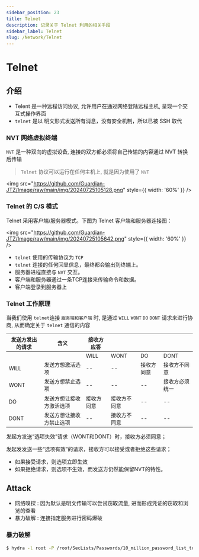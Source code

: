 ```yaml
---
sidebar_position: 23
title: Telnet
description: 记录关于 Telnet 利用的相关手段
sidebar_label: Telnet
slug: /Network/Telnet
---
```

# Telnet
## 介绍
- Telent 是一种远程访问协议, 允许用户在通过网络登陆远程主机, 呈现一个交互式操作界面
- `telnet` 是以 明文形式发送所有消息，没有安全机制，所以已被 SSH 取代

### NVT 网络虚拟终端

`NVT` 是一种双向的虚拟设备, 连接的双方都必须将自己传输的内容通过 NVT 转换后传输

> `Telnet` 协议可以运行在任何主机上, 就是因为使用了 `NVT`

<img src="https://github.com/Guardian-JTZ/Image/raw/main/img/20240725105128.png" style={{ width: '60%' }} />

### Telnet 的 C/S 模式

Telnet 采用客户端/服务器模式。下图为 Telnet 客户端和服务器连接图：

<img src="https://github.com/Guardian-JTZ/Image/raw/main/img/20240725105642.png" style={{ width: '60%' }} />

- `telnet` 使用的传输协议为 `TCP`
- `telnet` 连接的任何回显信息，最终都会输出到终端上。
- 服务器进程直接与 `NVT` 交互。
- 客户端和服务器通过一条TCP连接来传输命令和数据。
- 客户端登录到服务器上

### Telnet 工作原理

当我们使用 `telnet`连接 `服务端和客户端` 时, 是通过  `WILL` `WONT` `DO` `DONT` 请求来进行协商, 从而确定关于 `telnet` 通信的内容

| 发送方发出的请求 | 含义 | 接收方应答 |  |  |  |
| --- | --- | --- | --- | --- | --- |
|  |  | WILL | WONT | DO | DONT |
| WILL | 发送方想激活选项 | -- | -- | 接收方同意 | 接收方不同意 |
| WONT | 发送方想禁止选项 | -- | -- | -- | 接收方必须统一 |
| DO | 发送方想让接收方激活选项 | 接收方同意 | 接收方不同意 | -- | -- |
| DONT | 发送方想让接收方禁止选项 | -- | 接收方不同意 | -- | -- |

发起方发送“选项失效”请求（WONT和DONT）时，接收方必须同意；

发起发发送一些“选项有效”的请求，接收方可以接受或者拒绝这些请求；

- 如果接受请求，则选项立即生效
- 如果拒绝请求，则选项不生效，而发送方仍然能保留NVT的特性。

## Attack

- 网络嗅探 : 因为默认是明文传输可以尝试窃取流量, 进而形成凭证的窃取和浏览的查看
- 暴力破解 : 连接指定服务进行密码爆破

### 暴力破解

```bash
$ hydra -l root -P /root/SecLists/Passwords/10_million_password_list_top_100.txt 192.168.1.101 telnet
```